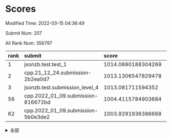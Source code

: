 # Scores

Modified Time: 2022-03-15 04:36:49

Submit Num: 207

All Rank Num: 356797

| rank |               submit               |       score        |       sigma        | pk_num |
| :--- | :--------------------------------- | :----------------- | :----------------- | :----- |
| 1    | jsonzb.test.test_1                 | 1014.0690188304269 | 0.820480765490257  | 6891   |
| 2    | cpp.21_12_24.submission-2b2ea0d7   | 1013.1306547829478 | 0.7960780430733214 | 6896   |
| 3    | jsonzb.test.submission_level_4     | 1013.081711594352  | 0.7910707040572709 | 6896   |
| 56   | cpp.2022_01_09.submission-816672bd | 1004.4115784903684 | 0.7335382460339356 | 6896   |
| 62   | cpp.2022_01_09.submission-5b0e3de2 | 1003.9291936386668 | 0.7211937145586662 | 6892   |


<details>
<summary>全部</summary>

| rank |                 submit                 |       score        |       sigma        | pk_num |
| :--- | :------------------------------------- | :----------------- | :----------------- | :----- |
| 1    | jsonzb.test.test_1                     | 1014.0690188304269 | 0.820480765490257  | 6891   |
| 2    | cpp.21_12_24.submission-2b2ea0d7       | 1013.1306547829478 | 0.7960780430733214 | 6896   |
| 3    | jsonzb.test.submission_level_4         | 1013.081711594352  | 0.7910707040572709 | 6896   |
| 4    | gobigger.level_3.submission_level_3_2  | 1012.0535290324485 | 0.7674365327003779 | 6898   |
| 5    | gobigger.level_3.submission_level_3_6  | 1011.9674765787329 | 0.7960816102249924 | 6892   |
| 6    | gobigger.level_3.submission_level_3_21 | 1011.7093774878538 | 0.7676923335093191 | 6897   |
| 7    | gobigger.level_3.submission_level_3_35 | 1011.3168389286262 | 0.7560692548643104 | 6895   |
| 8    | gobigger.level_3.submission_level_3_48 | 1011.2144023691513 | 0.7684828198569105 | 6892   |
| 9    | gobigger.level_3.submission_level_3_36 | 1011.0814994165071 | 0.7763280045096057 | 6896   |
| 10   | gobigger.level_3.submission_level_3_37 | 1011.0150382111115 | 0.7530403590868009 | 6898   |
| 11   | gobigger.level_3.submission_level_3_30 | 1010.9709995792841 | 0.7852305450880178 | 6893   |
| 12   | gobigger.level_3.submission_level_3_24 | 1010.8668549212779 | 0.7905203098963982 | 6895   |
| 13   | gobigger.level_3.submission_level_3_8  | 1010.6976765155696 | 0.7667336863382732 | 6896   |
| 14   | gobigger.level_3.submission_level_3_47 | 1010.6511859658632 | 0.7939974919738612 | 6896   |
| 15   | gobigger.level_3.submission_level_3_43 | 1010.6026111817077 | 0.7767044304127746 | 6895   |
| 16   | gobigger.level_3.submission_level_3_40 | 1010.559872861688  | 0.7620357978218115 | 6891   |
| 17   | gobigger.level_3.submission_level_3_15 | 1010.5539561073336 | 0.7651295050527729 | 6893   |
| 18   | gobigger.level_3.submission_level_3_20 | 1010.5508752896731 | 0.7842987770037791 | 6897   |
| 19   | gobigger.level_3.submission_level_3_49 | 1010.5214675606676 | 0.7695440065073527 | 6895   |
| 20   | gobigger.level_3.submission_level_3_26 | 1010.4882349692097 | 0.7700538526125834 | 6894   |
| 21   | gobigger.level_3.submission_level_3_23 | 1010.4004687081326 | 0.7674785125309393 | 6894   |
| 22   | gobigger.level_3.submission_level_3_28 | 1010.3683301153524 | 0.7641443220523653 | 6898   |
| 23   | gobigger.level_3.submission_level_3_5  | 1010.2909614672404 | 0.7509537253524513 | 6895   |
| 24   | gobigger.level_3.submission_level_3_4  | 1010.2471573875897 | 0.7522066054018341 | 6898   |
| 25   | gobigger.level_3.submission_level_3_31 | 1010.2085697249644 | 0.7376777775739548 | 6902   |
| 26   | gobigger.level_3.submission_level_3_17 | 1010.1694204089303 | 0.7601512065729694 | 6893   |
| 27   | gobigger.level_3.submission_level_3_22 | 1010.1259181376482 | 0.762444337569636  | 6894   |
| 28   | gobigger.level_3.submission_level_3_44 | 1010.0832246957331 | 0.7605479423356358 | 6891   |
| 29   | gobigger.level_3.submission_level_3_41 | 1010.0671952094847 | 0.7486254811018331 | 6894   |
| 30   | gobigger.level_3.submission_level_3_18 | 1010.0559930498217 | 0.7712684163218398 | 6899   |
| 31   | gobigger.level_3.submission_level_3_34 | 1010.037604017936  | 0.7588250776717193 | 6891   |
| 32   | gobigger.level_3.submission_level_3_29 | 1009.9739209870584 | 0.752487497343004  | 6898   |
| 33   | gobigger.level_3.submission_level_3_9  | 1009.9137622414438 | 0.739258263748552  | 6890   |
| 34   | gobigger.level_3.submission_level_3_38 | 1009.907900362786  | 0.7644561263401757 | 6894   |
| 35   | gobigger.level_3.submission_level_3_14 | 1009.8530966072714 | 0.7457123753047736 | 6896   |
| 36   | gobigger.level_3.submission_level_3_33 | 1009.841847144173  | 0.7682880925625815 | 6892   |
| 37   | gobigger.level_3.submission_level_3_10 | 1009.8341088994058 | 0.7573964880847216 | 6897   |
| 38   | gobigger.level_3.submission_level_3_27 | 1009.75401131687   | 0.7438376675734407 | 6894   |
| 39   | gobigger.level_3.submission_level_3_16 | 1009.7527674572134 | 0.7576761900759268 | 6896   |
| 40   | gobigger.level_3.submission_level_3_19 | 1009.6928143700609 | 0.7384626545994394 | 6891   |
| 41   | gobigger.level_3.submission_level_3_3  | 1009.6761806049128 | 0.7684302007433484 | 6893   |
| 42   | gobigger.level_3.submission_level_3_45 | 1009.6702108958714 | 0.7477705600900275 | 6897   |
| 43   | gobigger.level_3.submission_level_3_13 | 1009.6474062443824 | 0.732588265808746  | 6895   |
| 44   | gobigger.level_3.submission_level_3_1  | 1009.5820323173165 | 0.7543491713022452 | 6898   |
| 45   | gobigger.level_3.submission_level_3_11 | 1009.4542722708128 | 0.7471249050119395 | 6895   |
| 46   | gobigger.level_3.submission_level_3_32 | 1009.2885041526276 | 0.734803249886853  | 6896   |
| 47   | gobigger.level_3.submission_level_3_12 | 1009.2819766737147 | 0.7790370632903432 | 6898   |
| 48   | gobigger.level_3.submission_level_3_42 | 1009.2332017403938 | 0.7362906953037314 | 6897   |
| 49   | gobigger.level_3.submission_level_3_7  | 1009.1590000367771 | 0.7328297484202463 | 6888   |
| 50   | gobigger.level_3.submission_level_3_25 | 1008.8919008677171 | 0.7572811002592094 | 6893   |
| 51   | gobigger.level_3.submission_level_3_0  | 1008.7669515407002 | 0.7617782318811233 | 6898   |
| 52   | gobigger.level_3.submission_level_3_39 | 1008.5488803115908 | 0.7294976356032931 | 6892   |
| 53   | gobigger.level_3.submission_level_3_46 | 1008.3420771783773 | 0.77493466313013   | 6901   |
| 54   | gobigger.level_1.submission_level_1_13 | 1005.0821971370924 | 0.7215712491845977 | 6893   |
| 55   | gobigger.level_1.submission_level_1_9  | 1004.8501822436378 | 0.7229684716103174 | 6895   |
| 56   | cpp.2022_01_09.submission-816672bd     | 1004.4115784903684 | 0.7335382460339356 | 6896   |
| 57   | gobigger.level_1.submission_level_1_5  | 1004.2038859710951 | 0.7141125378504161 | 6892   |
| 58   | gobigger.level_1.submission_level_1_41 | 1004.1862867496136 | 0.7267137722652264 | 6893   |
| 59   | gobigger.level_1.submission_level_1_16 | 1004.1249854715146 | 0.723413838392104  | 6890   |
| 60   | gobigger.level_1.submission_level_1_14 | 1004.1110624908969 | 0.7100848098430448 | 6891   |
| 61   | gobigger.level_1.submission_level_1_2  | 1003.9539092231615 | 0.7150839565126119 | 6896   |
| 62   | cpp.2022_01_09.submission-5b0e3de2     | 1003.9291936386668 | 0.7211937145586662 | 6892   |
| 63   | gobigger.level_1.submission_level_1_17 | 1003.8630695183303 | 0.7027996425024193 | 6897   |
| 64   | gobigger.level_1.submission_level_1_39 | 1003.7875609168904 | 0.7131416093317879 | 6890   |
| 65   | gobigger.level_1.submission_level_1_6  | 1003.6691630211471 | 0.7153710426207963 | 6895   |
| 66   | gobigger.level_1.submission_level_1_3  | 1003.665691856712  | 0.702944284844829  | 6900   |
| 67   | gobigger.level_1.submission_level_1_11 | 1003.6572863514492 | 0.7286091025753699 | 6896   |
| 68   | gobigger.level_1.submission_level_1_38 | 1003.6342184527983 | 0.7158487801592237 | 6890   |
| 69   | gobigger.level_1.submission_level_1_46 | 1003.6054288132055 | 0.7112835160782911 | 6895   |
| 70   | gobigger.level_1.submission_level_1_37 | 1003.5277655720905 | 0.7236097260690678 | 6896   |
| 71   | gobigger.level_1.submission_level_1_42 | 1003.4360662817492 | 0.7198996399911808 | 6893   |
| 72   | gobigger.level_1.submission_level_1_1  | 1003.4294847650033 | 0.7102991311326332 | 6897   |
| 73   | gobigger.level_1.submission_level_1_29 | 1003.3678980221692 | 0.7167605949526592 | 6898   |
| 74   | gobigger.level_1.submission_level_1_48 | 1003.3543095819889 | 0.7200027645563218 | 6897   |
| 75   | gobigger.level_1.submission_level_1_30 | 1003.3299786730066 | 0.7122845133840126 | 6897   |
| 76   | gobigger.level_1.submission_level_1_4  | 1003.3256730213176 | 0.7181294215036089 | 6892   |
| 77   | gobigger.level_1.submission_level_1_24 | 1003.2813620430551 | 0.7159978546871895 | 6895   |
| 78   | gobigger.level_1.submission_level_1_36 | 1003.2556627854259 | 0.7126531256740816 | 6900   |
| 79   | gobigger.level_1.submission_level_1_19 | 1003.2106484409932 | 0.7184123485917551 | 6897   |
| 80   | gobigger.level_1.submission_level_1_34 | 1003.2077539331143 | 0.7128218809221407 | 6894   |
| 81   | gobigger.level_1.submission_level_1_35 | 1003.2037501656889 | 0.720752517796013  | 6892   |
| 82   | gobigger.level_1.submission_level_1_40 | 1003.1665538558027 | 0.7105038753579946 | 6891   |
| 83   | gobigger.level_1.submission_level_1_21 | 1003.1548030421609 | 0.7201707725823158 | 6892   |
| 84   | gobigger.level_1.submission_level_1_26 | 1003.0949702656185 | 0.7113800638307983 | 6897   |
| 85   | gobigger.level_1.submission_level_1_32 | 1002.9388533729716 | 0.7114729575179441 | 6891   |
| 86   | gobigger.level_1.submission_level_1_25 | 1002.925559960192  | 0.7224378787201391 | 6895   |
| 87   | gobigger.level_1.submission_level_1_12 | 1002.8934387787906 | 0.7317430850775536 | 6895   |
| 88   | gobigger.level_1.submission_level_1_15 | 1002.840558318993  | 0.7252000067980005 | 6895   |
| 89   | gobigger.level_1.submission_level_1_49 | 1002.8367457212187 | 0.7097492079272362 | 6894   |
| 90   | gobigger.level_1.submission_level_1_33 | 1002.8202133891533 | 0.7069536960402419 | 6893   |
| 91   | gobigger.level_1.submission_level_1_28 | 1002.8053553290038 | 0.7140488120725711 | 6897   |
| 92   | gobigger.level_1.submission_level_1_31 | 1002.7315109494205 | 0.7212660327968546 | 6894   |
| 93   | gobigger.level_1.submission_level_1_10 | 1002.6786014410932 | 0.7260341934841019 | 6887   |
| 94   | gobigger.level_1.submission_level_1_20 | 1002.6474215920867 | 0.7120432886681176 | 6889   |
| 95   | gobigger.level_1.submission_level_1_7  | 1002.6069927641493 | 0.7110851126441471 | 6895   |
| 96   | gobigger.level_1.submission_level_1_45 | 1002.4911944776998 | 0.7133440804161301 | 6892   |
| 97   | gobigger.level_1.submission_level_1_27 | 1002.4845007315494 | 0.710209230499501  | 6894   |
| 98   | gobigger.level_1.submission_level_1_18 | 1002.4723162914428 | 0.7065442721242926 | 6897   |
| 99   | gobigger.level_1.submission_level_1_0  | 1002.3856797161935 | 0.7200172852517146 | 6896   |
| 100  | gobigger.level_1.submission_level_1_23 | 1002.2897382056494 | 0.7154962004816612 | 6893   |
| 101  | gobigger.level_1.submission_level_1_43 | 1002.2766411985116 | 0.7121042436342603 | 6896   |
| 102  | gobigger.level_1.submission_level_1_8  | 1002.1743933330337 | 0.7119347991348604 | 6896   |
| 103  | gobigger.level_1.submission_level_1_44 | 1002.1729891746141 | 0.7065854215021217 | 6894   |
| 104  | gobigger.level_1.submission_level_1_22 | 1002.1721319572349 | 0.7142363523324835 | 6898   |
| 105  | gobigger.level_1.submission_level_1_47 | 1000.9137783760154 | 0.7046984322207333 | 6897   |
| 106  | gobigger.random.submission_random_40   | 997.369147306894   | 0.7012378618638285 | 6893   |
| 107  | gobigger.random.submission_random_16   | 997.1598037449314  | 0.7259669923484986 | 6899   |
| 108  | gobigger.random.submission_random_21   | 997.1043469669937  | 0.7098659759957461 | 6894   |
| 109  | gobigger.random.submission_random_35   | 997.0638498218539  | 0.7182287598566157 | 6890   |
| 110  | gobigger.random.submission_random_17   | 997.009479756262   | 0.7102766610750887 | 6891   |
| 111  | gobigger.random.submission_random_8    | 996.8119394799642  | 0.7175636340172892 | 6896   |
| 112  | gobigger.random.submission_random_13   | 996.5803001010022  | 0.7122044419639196 | 6897   |
| 113  | gobigger.random.submission_random_28   | 996.5739415831098  | 0.7018051945774428 | 6895   |
| 114  | gobigger.random.submission_random_43   | 996.5277262537229  | 0.7274350757644499 | 6895   |
| 115  | gobigger.random.submission_random_14   | 996.5200819913774  | 0.7015323811243691 | 6896   |
| 116  | gobigger.random.submission_random_3    | 996.4866331005052  | 0.7016614470248834 | 6898   |
| 117  | gobigger.random.submission_random_19   | 996.4662406185075  | 0.7055659854884172 | 6890   |
| 118  | gobigger.random.submission_random_0    | 996.4323882553651  | 0.7054608444975563 | 6894   |
| 119  | gobigger.random.submission_random_26   | 996.389258347085   | 0.7012397848764926 | 6891   |
| 120  | gobigger.random.submission_random_12   | 996.3396999514063  | 0.7083822739571143 | 6890   |
| 121  | gobigger.random.submission_random_20   | 996.3062354975206  | 0.7041919537396403 | 6898   |
| 122  | gobigger.random.submission_random_22   | 996.3058039231773  | 0.7190578829582412 | 6897   |
| 123  | gobigger.random.submission_random_24   | 996.253939939672   | 0.7205197022126312 | 6891   |
| 124  | gobigger.random.submission_random_31   | 996.2470124476228  | 0.7145415920028354 | 6896   |
| 125  | gobigger.random.submission_random_44   | 996.241874480093   | 0.719549899560989  | 6898   |
| 126  | gobigger.random.submission_random_10   | 996.2243656420122  | 0.7191430392402772 | 6898   |
| 127  | gobigger.random.submission_random_34   | 996.2078087257345  | 0.7018374034626604 | 6896   |
| 128  | gobigger.random.submission_random_39   | 996.1648051330901  | 0.7026909988576928 | 6886   |
| 129  | gobigger.random.submission_random_36   | 996.156124351328   | 0.721983480876384  | 6892   |
| 130  | gobigger.random.submission_random_32   | 996.1222493999867  | 0.7096320204620263 | 6893   |
| 131  | gobigger.random.submission_random_45   | 996.084059655557   | 0.7267675431257474 | 6898   |
| 132  | gobigger.random.submission_random_49   | 995.9458383853187  | 0.7145372334428977 | 6890   |
| 133  | gobigger.random.submission_random_42   | 995.8854631949309  | 0.700761035809804  | 6894   |
| 134  | gobigger.random.submission_random_18   | 995.8485085321109  | 0.7165888104805286 | 6897   |
| 135  | gobigger.random.submission_random_37   | 995.8170317438404  | 0.7096395405230919 | 6898   |
| 136  | gobigger.random.submission_random_29   | 995.7922538061476  | 0.7090262660506396 | 6895   |
| 137  | gobigger.random.submission_random_23   | 995.7847144475603  | 0.6959659170579536 | 6895   |
| 138  | gobigger.random.submission_random_30   | 995.7817979788551  | 0.7154029235367478 | 6892   |
| 139  | gobigger.random.submission_random_48   | 995.7574857793171  | 0.7103608203607403 | 6896   |
| 140  | gobigger.random.submission_random_46   | 995.7347267019001  | 0.710850832038724  | 6897   |
| 141  | gobigger.random.submission_random_7    | 995.627823854234   | 0.7101022829042571 | 6892   |
| 142  | gobigger.random.submission_random_4    | 995.565957823828   | 0.6990929292173433 | 6895   |
| 143  | gobigger.random.submission_random_6    | 995.5202650634859  | 0.7131878919153473 | 6895   |
| 144  | gobigger.random.submission_random_47   | 995.492024115567   | 0.712861848117425  | 6897   |
| 145  | gobigger.random.submission_random_33   | 995.4755820364201  | 0.7129360521272664 | 6893   |
| 146  | gobigger.random.submission_random_5    | 995.4577939924737  | 0.7178858986794913 | 6893   |
| 147  | gobigger.random.submission_random_11   | 995.1834568123091  | 0.7036273467688153 | 6892   |
| 148  | gobigger.random.submission_random_15   | 995.0929236316558  | 0.7308301015814432 | 6890   |
| 149  | gobigger.random.submission_random_25   | 995.0612722620573  | 0.7054829375637067 | 6899   |
| 150  | gobigger.random.submission_random_9    | 994.9118791967685  | 0.7219876285027312 | 6894   |
| 151  | gobigger.random.submission_random_41   | 994.9067381028768  | 0.701385011818114  | 6895   |
| 152  | gobigger.random.submission_random_1    | 994.8853423690094  | 0.7177848330434657 | 6897   |
| 153  | gobigger.random.submission_random_38   | 994.8838823086107  | 0.7123360895242079 | 6899   |
| 154  | gobigger.random.submission_random_27   | 994.8133023728843  | 0.7106010171195878 | 6895   |
| 155  | gobigger.random.submission_random_2    | 994.8000987576382  | 0.7211574641025994 | 6896   |
| 156  | gobigger.level_2.submission_level_2_48 | 994.709979209125   | 0.7178407604753985 | 6899   |
| 157  | gobigger.level_2.submission_level_2_24 | 993.9610320331157  | 0.7445629307352696 | 6896   |
| 158  | gobigger.level_2.submission_level_2_42 | 993.5805750127522  | 0.7485668626663415 | 6898   |
| 159  | gobigger.level_2.submission_level_2_2  | 993.5060143342871  | 0.7281446700777081 | 6897   |
| 160  | gobigger.level_2.submission_level_2_10 | 993.4532125107796  | 0.7476520378503625 | 6891   |
| 161  | gobigger.level_2.submission_level_2_19 | 993.2409468772272  | 0.7450665041534914 | 6893   |
| 162  | gobigger.level_2.submission_level_2_46 | 993.2260917121384  | 0.7326903701130264 | 6892   |
| 163  | gobigger.level_2.submission_level_2_45 | 993.1927185122717  | 0.728435929750474  | 6893   |
| 164  | gobigger.level_2.submission_level_2_20 | 993.1242862795206  | 0.7397185586231306 | 6891   |
| 165  | gobigger.level_2.submission_level_2_11 | 993.0615674623887  | 0.7301944597846197 | 6895   |
| 166  | gobigger.level_2.submission_level_2_33 | 993.0407631762295  | 0.7303054047667411 | 6901   |
| 167  | gobigger.level_2.submission_level_2_17 | 993.0069094748582  | 0.7354799824431674 | 6892   |
| 168  | gobigger.level_2.submission_level_2_22 | 992.9416254000599  | 0.744123934584068  | 6899   |
| 169  | gobigger.level_2.submission_level_2_35 | 992.9137005719454  | 0.7379219453687973 | 6895   |
| 170  | gobigger.level_2.submission_level_2_13 | 992.8585218207259  | 0.7351756148571109 | 6896   |
| 171  | gobigger.level_2.submission_level_2_7  | 992.7091403389533  | 0.7412375118974469 | 6900   |
| 172  | gobigger.level_2.submission_level_2_23 | 992.7085270574     | 0.730967646885059  | 6895   |
| 173  | gobigger.level_2.submission_level_2_41 | 992.6307771122825  | 0.7359131033169533 | 6895   |
| 174  | gobigger.level_2.submission_level_2_14 | 992.4954222942839  | 0.7431292472232925 | 6896   |
| 175  | gobigger.level_2.submission_level_2_4  | 992.38538976409    | 0.744963663098685  | 6893   |
| 176  | gobigger.level_2.submission_level_2_31 | 992.2109535906112  | 0.7362054079723208 | 6898   |
| 177  | gobigger.level_2.submission_level_2_29 | 992.2027012744303  | 0.7347014635026807 | 6894   |
| 178  | gobigger.level_2.submission_level_2_43 | 992.1953992427617  | 0.7369590711781691 | 6898   |
| 179  | gobigger.level_2.submission_level_2_5  | 992.1431625903493  | 0.7378651776272185 | 6897   |
| 180  | gobigger.level_2.submission_level_2_15 | 992.064994982432   | 0.7299741528024465 | 6896   |
| 181  | gobigger.level_2.submission_level_2_8  | 992.0613929706905  | 0.7373346801077127 | 6896   |
| 182  | gobigger.level_2.submission_level_2_27 | 992.0600812661189  | 0.7587713571323893 | 6894   |
| 183  | gobigger.level_2.submission_level_2_39 | 992.0344908656448  | 0.7454345491544101 | 6899   |
| 184  | gobigger.level_2.submission_level_2_28 | 991.898405754763   | 0.7518472734234518 | 6893   |
| 185  | gobigger.level_2.submission_level_2_44 | 991.8397903977594  | 0.7514268406677557 | 6896   |
| 186  | gobigger.level_2.submission_level_2_6  | 991.8270780409568  | 0.7324649892319739 | 6892   |
| 187  | gobigger.level_2.submission_level_2_34 | 991.761824529178   | 0.7546425019219866 | 6897   |
| 188  | gobigger.level_2.submission_level_2_49 | 991.7162950389143  | 0.7444389028637413 | 6892   |
| 189  | gobigger.level_2.submission_level_2_0  | 991.66877895903    | 0.7494578239964038 | 6896   |
| 190  | gobigger.level_2.submission_level_2_12 | 991.6682789852348  | 0.7571518246245841 | 6896   |
| 191  | gobigger.level_2.submission_level_2_36 | 991.5622788366272  | 0.7464398827778658 | 6888   |
| 192  | gobigger.level_2.submission_level_2_30 | 991.5257515717713  | 0.753314288703479  | 6895   |
| 193  | gobigger.level_2.submission_level_2_16 | 991.3534889400389  | 0.7616949455532124 | 6894   |
| 194  | gobigger.level_2.submission_level_2_47 | 991.1232833065842  | 0.7592029917186679 | 6895   |
| 195  | gobigger.level_2.submission_level_2_21 | 991.0479865721337  | 0.7718388169812442 | 6896   |
| 196  | gobigger.level_2.submission_level_2_40 | 991.0425588698497  | 0.763351271058309  | 6894   |
| 197  | gobigger.level_2.submission_level_2_3  | 991.0072894025126  | 0.7606541603732413 | 6897   |
| 198  | gobigger.level_2.submission_level_2_25 | 990.9220145249864  | 0.7828570004826759 | 6892   |
| 199  | gobigger.level_2.submission_level_2_32 | 990.8468048273088  | 0.7578142636691072 | 6893   |
| 200  | gobigger.level_2.submission_level_2_26 | 990.8353046081659  | 0.7341881592259919 | 6886   |
| 201  | gobigger.level_2.submission_level_2_37 | 990.7768121280347  | 0.7692689965156316 | 6889   |
| 202  | gobigger.level_2.submission_level_2_18 | 990.7637969634189  | 0.7641222871929668 | 6893   |
| 203  | gobigger.level_2.submission_level_2_38 | 990.6278104599073  | 0.7880663212173215 | 6895   |
| 204  | gobigger.level_2.submission_level_2_1  | 990.3591994461419  | 0.7773385828515781 | 6889   |
| 205  | gobigger.level_2.submission_level_2_9  | 989.3839265640034  | 0.7490889163958555 | 6891   |
| 206  | gobigger.none.submission_none_0        | 977.6430998464295  | 1.4093630734938332 | 6898   |
| 207  | gobigger.none.submission_none_1        | 974.1481834823262  | 1.584362072666641  | 6896   |

</details>